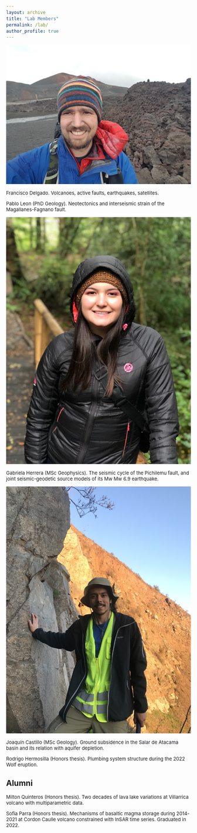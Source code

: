 ```yaml
---
layout: archive
title: "Lab Members"
permalink: /lab/
author_profile: true
---
```


<img style="float: center;" src="/images/eyja2.jpg" style="width:300px;">
<p style="font-size:small">Francisco Delgado. Volcanoes, active faults, earthquakes, satellites.</p>

<p style="font-size:small">Pablo Leon (PhD Geology). Neotectonics and interseismic strain of the Magallanes-Fagnano fault.</p>

<img style="float: center;" src="/images/gabriela.jpg" style="width:300px;">
<p style="font-size:small">Gabriela Herrera (MSc Geophysics). The seismic cycle of the Pichilemu fault, and joint seismic-geodetic source models of its Mw Mw 6.9 earthquake.</p>

<img style="float: center;" src="/images/joaquin.jpg" style="width:300px;">
<p style="font-size:small">Joaquín Castillo (MSc Geology). Ground subsidence in the Salar de Atacama basin and its relation with aquifer depletion.</p>

<p style="font-size:small">Rodrigo Hermosilla (Honors thesis). Plumbing system structure during the 2022 Wolf eruption.</p>


## **Alumni**

<p style="font-size:small">Milton Quinteros (Honors thesis). Two decades of lava lake variations at Villarrica volcano with multiparametric data.</p>

<p style="font-size:small">Sofía Parra (Honors thesis). Mechanisms of basaltic magma storage during 2014-2021 at Cordon Caulle volcano constrained with InSAR time series. Graduated in 2022.</p>
